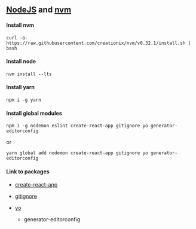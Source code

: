 ## [NodeJS](https://nodejs.org/en/) and [nvm](https://github.com/creationix/nvm/blob/master/README.markdown)

#### Install nvm

```
curl -o- https://raw.githubusercontent.com/creationix/nvm/v0.32.1/install.sh | bash
```

#### 

#### Install node

```
nvm install --lts
```

#### 

#### Install yarn

```
npm i -g yarn
```

#### 

#### Install global modules

```
npm i -g nodemon eslint create-react-app gitignore yo generator-editorconfig
```

or

```
yarn global add nodemon create-react-app gitignore yo generator-editorconfig
```

#### 

#### Link to packages

* [create-react-app](https://www.npmjs.com/package/create-react-app)

* [gitignore](https://www.npmjs.com/package/gitignore)

* [yo](http://yeoman.io)

  * generator-editorconfig



